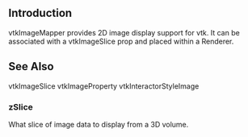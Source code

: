 ## Introduction

vtkImageMapper provides 2D image display support for vtk.
It can be associated with a vtkImageSlice prop and placed within a Renderer.

## See Also

vtkImageSlice vtkImageProperty vtkInteractorStyleImage

### zSlice

What slice of image data to display from a 3D volume.
